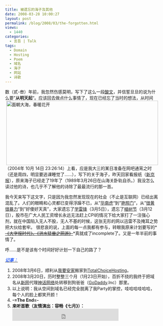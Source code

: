 ```yaml
---
title: 被遗忘的海子及其他
date: 2008-03-28 10:00:27
layout: post
permalink: /blog/2008/03/the-forgotten.html
views:
  - 1440
categories:
  - 言吾 | Talk
tags:
  - Domain
  - Hosting
  - Poem
  - 域名
  - 海子
  - 网站
  - 诗歌
---
```

数（贰-叁）年前，我忽然伤感莫明，写下了这么一段<a title="面朝大海，春暖花开" href="http://chenjun.com/blog/2004/10/poem-of-hai-zi.html" target="_self">酸文</a>，并信誓旦旦的说为什么要&#8221;**从明天起**&#8220;。<img class="alignright" style="float: right;" alt="面朝大海，春暖花开" src="http://junnie.3322.org/images/zhu8.net/haizi-poem.jpeg" width="500" height="212" />应该回去做点什么事情了，现在已经忘了当时的想法，从时间（2004年 10月 14日 23:26:14）上看，应是我大三的某日准备在网吧通宵之时（还是周四，明显要逃课睡觉了&#8230;&#8230;），写下的关于海子，昨天回家看报纸（<a title="海子：诗意年代的非正常告别" href="http://news.rednet.cn/c/2008/03/26/1470005.htm" target="_blank">新京报</a>），原来海子已经走了19年了（1989年3月26日在山海关卧轨自杀。）我没怎么读过他的诗，也几乎不了解他的诗除了最最流行的那一首。

我今天来写下这文字，只是因为我忽然发现现在的社会（不止是互联网）已经出离混乱了。人们的眼睛和心灵都已变得浮躁不已，从&#8221;<a title="华南虎事件始末追踪--社会--人民网" href="http://society.people.com.cn/GB/8217/106495/index.html" target="_blank">华南虎</a>&#8220;到&#8221;<a title="警钟长鸣-艳照门" href="http://www.cnbeta.com/articles/49354.htm" target="_blank">艳照门</a>&#8220;，从&#8221;<a title="女生上-新闻联播-称网页很黄很暴力 遭恶搞(图)" href="http://www.cnbeta.com/articles/46556.htm" target="_blank">很黄很暴力</a>&#8220;到&#8221;好傻好天真&#8221;，大家遗忘了<a title="学雷锋日" href="http://www.google.com/search?hl=zh-CN&#038;lr=&#038;newwindow=1&#038;q=%E5%AD%A6%E9%9B%B7%E9%94%8B%E6%97%A5&#038;suggest=2&#038;sa=X&#038;oi=cjkrefinements&#038;ct=result&#038;cd=3" target="_blank">学雷锋</a>（3月5日），遗忘了<a title="植树节_百度百科" href="http://baike.baidu.com/view/21813.htm" target="_blank">植树节</a>（3月12日），股市在广大人民工资增长永远无法赶上CPI的情况下给大家打了一注强心剂，就在中国陷入无人不股，无人不基的时候，这张无形的网以迅雷不及掩耳之势把大伙给套牢。 很悲哀的说，上面的每一点我都有参与，转眼我原来计划要写的*<span style="text-decoration: line-through;"><a title="待完成" href="http://chenjun.com/blog/2006/09/incomplete.html">《大字报时代》、《洪水猛兽之网游》</a></span>*真就成了incomplete了。又是一年半前的事情了。

呼&#8230;&#8230;是不是该有个时间好好计划一下自己的路了？

***<span style="text-decoration: underline;"><span style="color: rgb(51, 102, 255);">记事：</span></span>*** 

1.  2008年3月6日，顺利从<a title="我要安家" href="http://www.wyaj.com/" target="_blank">我要安家</a>搬家到<a title="Web hosting by Total Choice Web Hosting offers ideal web hosting plans." href="http://totalchoicehosting.com/" target="_blank">TotalChoiceHosting</a>。
2.  2008年3月20日，历时整整三个月（1月23日开始），百折不挠的我终于把域名从<a title="新网" href="http://www.xinnet.com/" target="_blank">新网</a>代理<a title="神话网络" href="http://www.sohon.com/" target="_blank">神话网络</a>处转移到狗爸爸（<a title="GoDaddy" href="http://www.godaddy.com/" target="_blank">GoDaddy</a>.Inc）那里。
3.  以上说明：我从空间到域名已经完全脱离了我Party的掌控，哇哈哈哇哈哈，每个人的脸上都笑开颜！
4.  **-=The End=-**
5.  **来听首歌（友情演出：容畅《七月》）：**  
    <embed src="http://leotrack.googlepages.com/july-rong.mp3" width="350" height="40" type="audio/mpeg" play="false" autostart="false" loop="false">
    </embed>